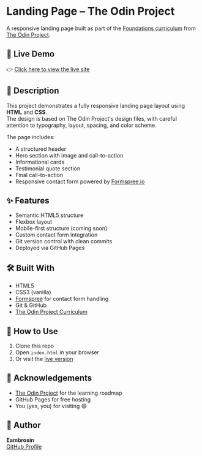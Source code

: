 # Landing Page – The Odin Project

A responsive landing page built as part of the [Foundations curriculum](https://www.theodinproject.com/lessons/foundations-landing-page) from [The Odin Project](https://www.theodinproject.com/).

## 🔗 Live Demo

👉 [Click here to view the live site](https://Eambrosin.github.io/landing-page/)

## 📄 Description

This project demonstrates a fully responsive landing page layout using **HTML** and **CSS**.  
The design is based on The Odin Project's design files, with careful attention to typography, layout, spacing, and color scheme.

The page includes:
- A structured header
- Hero section with image and call-to-action
- Informational cards
- Testimonial quote section
- Final call-to-action
- Responsive contact form powered by [Formspree.io](https://formspree.io)

## ✨ Features

- Semantic HTML5 structure
- Flexbox layout
- Mobile-first structure (coming soon)
- Custom contact form integration
- Git version control with clean commits
- Deployed via GitHub Pages

## 🛠 Built With

- HTML5
- CSS3 (vanilla)
- [Formspree](https://formspree.io) for contact form handling
- Git & GitHub
- [The Odin Project Curriculum](https://www.theodinproject.com/)

## 🧪 How to Use

1. Clone this repo
2. Open `index.html` in your browser
3. Or visit the [live version](https://Eambrosin.github.io/landing-page/)

## 🙌 Acknowledgements

- [The Odin Project](https://www.theodinproject.com/) for the learning roadmap
- GitHub Pages for free hosting
- You (yes, you) for visiting 😄

## 👤 Author

**Eambrosin**  
[GitHub Profile](https://github.com/Eambrosin)
